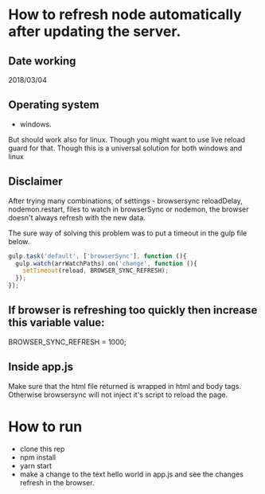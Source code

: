 # How to refresh node automatically after updating the server.

## Date working
2018/03/04

## Operating system
- windows.

But should work also for linux. Though you might want to use live reload guard for that.
Though this is a universal solution for both windows and linux

## Disclaimer
After trying many combinations, of settings - browsersync reloadDelay, nodemon.restart, files to watch in browserSync or nodemon, the browser doesn't always refresh with the new data.

The sure way of solving this problem was to put a timeout in the gulp file below.
```javascript
gulp.task('default', ['browserSync'], function (){
  gulp.watch(arrWatchPaths).on('change', function (){
    setTimeout(reload, BROWSER_SYNC_REFRESH);
  });
});
```

## If browser is refreshing too quickly then increase this variable value:
BROWSER_SYNC_REFRESH = 1000;

## Inside app.js
Make sure that the html file returned is wrapped in html and body tags.
Otherwise browsersync will not inject it's script to reload the page.

# How to run
- clone this rep
- npm install
- yarn start
- make a change to the text hello world in app.js and see the changes refresh in the browser.

